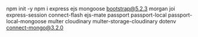 npm init -y
npm i express ejs mongoose
bootstrap@5.2.3
morgan
joi
express-session
connect-flash
ejs-mate
passport passport-local passport-local-mongoose
multer
cloudinary
multer-storage-cloudinary
dotenv
connect-mongo@3.2.0
